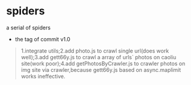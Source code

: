 # spiders
a serial of spiders


- the tag of commit v1.0
> 1.integrate utils;2.add photo.js to crawl single url(does work well);3.add gett66y.js to crawl a array of urls` photos on caoliu site(work poor);4.add getPhotosByCrawler.js to crawler photos on img site via crawler,because gett66y.js based on async.maplimit works ineffective.
